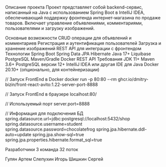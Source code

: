 Описание проекта
Проект представляет собой backend-сервис, написанный на Java с использованием Spring Boot в IntelliJ IDEA, обеспечивающий поддержку фронтенда интернет-магазина по продаже товаров. Включает управление объявлениями, комментариями, пользователями и загрузку изображений.

Основные возможности
CRUD операции для объявлений и комментариев
Регистрация и аутентификация пользователей
Загрузка и хранение изображений
REST API для интеграции с фронтендом
Технологии
Spring Boot
Spring Data JPA
Hibernate
Java 17+
Liquibase
PostgreSQL
Maven/Gradle
Docker
REST API
Требования
JDK 11+
Maven 3.6+
PostgreSQL версии 12+
IntelliJ IDEA или другая IDE для Java
Docker 20.10+ (опционально, для контейнеризации)

// Запуск FrontEnd в Docker
docker run -p 80:80 --rm ghcr.io/dmitry-bizin/front-react-avito:1.22-server-port-8888

// Запуск FrontEnd в браузере
localhost:80/

// Используемый порт
server.port=8888

// Информация для подключения БД
spring.datasource.url=jdbc:postgresql://localhost:5432/shop
spring.datasource.username=student
spring.datasource.password=chocolatefrog
spring.jpa.hibernate.ddl-auto=update
spring.jpa.show-sql=true
spring.jpa.properties.hibernate.format_sql=true

Разработчики
3 команда 32 поток

Гулян Артем
Слепухин Игорь
Шишкин Сергей